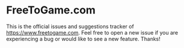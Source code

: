 # FreeToGame.com

This is the official issues and suggestions tracker of <https://www.freetogame.com>. Feel free to open a new issue if you are experiencing a bug or would like to see a new feature. Thanks!


